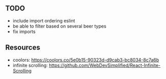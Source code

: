## TODO
- include import ordering eslint 
- be able to filter based on several beer types
- fix imports

## Resources
- coolors: https://coolors.co/5e0b15-90323d-d9cab3-bc8034-8c7a6b
- infinite scrolling: https://github.com/WebDevSimplified/React-Infinite-Scrolling